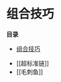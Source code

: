 # 组合技巧
<!-- START doctoc generated TOC please keep comment here to allow auto update -->
<!-- DON'T EDIT THIS SECTION, INSTEAD RE-RUN doctoc TO UPDATE -->
**目录**

- [组合技巧](#%E7%BB%84%E5%90%88%E6%8A%80%E5%B7%A7)

<!-- END doctoc generated TOC please keep comment here to allow auto update -->


- [[超标准链]]
- [[毛刺鱼]]
